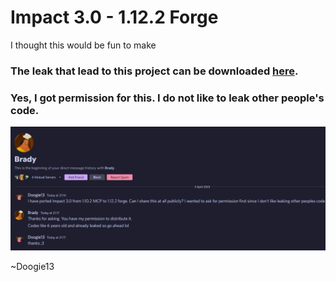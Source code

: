# Impact 3.0 - 1.12.2 Forge

I thought this would be fun to make

### The leak that lead to this project can be downloaded [here](readme/Impact-master-85d6b607883df00e28a161c38bb847fde263bb46.7z).
### Yes, I got permission for this. I do not like to leak other people's code.

![img.png](readme/brady.png)

~Doogie13
